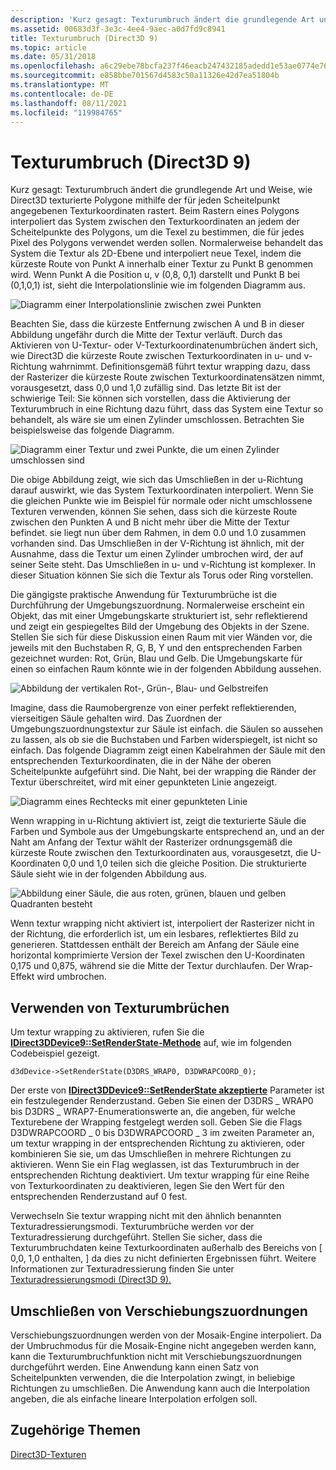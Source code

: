```yaml
---
description: 'Kurz gesagt: Texturumbruch ändert die grundlegende Art und Weise, wie Direct3D texturierte Polygone mithilfe der für jeden Scheitelpunkt angegebenen Texturkoordinaten rastert.'
ms.assetid: 00683d3f-3e3c-4ee4-9aec-a0d7fd9c8941
title: Texturumbruch (Direct3D 9)
ms.topic: article
ms.date: 05/31/2018
ms.openlocfilehash: a6c29ebe78bcfa237f46eacb247432185adedd1e53ae0774e767807269bb3bb0
ms.sourcegitcommit: e858bbe701567d4583c50a11326e42d7ea51804b
ms.translationtype: MT
ms.contentlocale: de-DE
ms.lasthandoff: 08/11/2021
ms.locfileid: "119984765"
---
```

# <a name="texture-wrapping-direct3d-9"></a>Texturumbruch (Direct3D 9)

Kurz gesagt: Texturumbruch ändert die grundlegende Art und Weise, wie Direct3D texturierte Polygone mithilfe der für jeden Scheitelpunkt angegebenen Texturkoordinaten rastert. Beim Rastern eines Polygons interpoliert das System zwischen den Texturkoordinaten an jedem der Scheitelpunkte des Polygons, um die Texel zu bestimmen, die für jedes Pixel des Polygons verwendet werden sollen. Normalerweise behandelt das System die Textur als 2D-Ebene und interpoliert neue Texel, indem die kürzeste Route von Punkt A innerhalb einer Textur zu Punkt B genommen wird. Wenn Punkt A die Position u, v (0,8, 0,1) darstellt und Punkt B bei (0,1,0,1) ist, sieht die Interpolationslinie wie im folgenden Diagramm aus.

![Diagramm einer Interpolationslinie zwischen zwei Punkten](images/interp1.png)

Beachten Sie, dass die kürzeste Entfernung zwischen A und B in dieser Abbildung ungefähr durch die Mitte der Textur verläuft. Durch das Aktivieren von U-Textur- oder V-Texturkoordinatenumbrüchen ändert sich, wie Direct3D die kürzeste Route zwischen Texturkoordinaten in u- und v-Richtung wahrnimmt. Definitionsgemäß führt textur wrapping dazu, dass der Rasterizer die kürzeste Route zwischen Texturkoordinatensätzen nimmt, vorausgesetzt, dass 0,0 und 1,0 zufällig sind. Das letzte Bit ist der schwierige Teil: Sie können sich vorstellen, dass die Aktivierung der Texturumbruch in eine Richtung dazu führt, dass das System eine Textur so behandelt, als wäre sie um einen Zylinder umschlossen. Betrachten Sie beispielsweise das folgende Diagramm.

![Diagramm einer Textur und zwei Punkte, die um einen Zylinder umschlossen sind](images/interp2.png)

Die obige Abbildung zeigt, wie sich das Umschließen in der u-Richtung darauf auswirkt, wie das System Texturkoordinaten interpoliert. Wenn Sie die gleichen Punkte wie im Beispiel für normale oder nicht umschlossene Texturen verwenden, können Sie sehen, dass sich die kürzeste Route zwischen den Punkten A und B nicht mehr über die Mitte der Textur befindet. sie liegt nun über dem Rahmen, in dem 0.0 und 1.0 zusammen vorhanden sind. Das Umschließen in der V-Richtung ist ähnlich, mit der Ausnahme, dass die Textur um einen Zylinder umbrochen wird, der auf seiner Seite steht. Das Umschließen in u- und v-Richtung ist komplexer. In dieser Situation können Sie sich die Textur als Torus oder Ring vorstellen.

Die gängigste praktische Anwendung für Texturumbrüche ist die Durchführung der Umgebungszuordnung. Normalerweise erscheint ein Objekt, das mit einer Umgebungskarte strukturiert ist, sehr reflektierend und zeigt ein gespiegeltes Bild der Umgebung des Objekts in der Szene. Stellen Sie sich für diese Diskussion einen Raum mit vier Wänden vor, die jeweils mit den Buchstaben R, G, B, Y und den entsprechenden Farben gezeichnet wurden: Rot, Grün, Blau und Gelb. Die Umgebungskarte für einen so einfachen Raum könnte wie in der folgenden Abbildung aussehen.

![Abbildung der vertikalen Rot-, Grün-, Blau- und Gelbstreifen](images/envmap.png)

Imagine, dass die Raumobergrenze von einer perfekt reflektierenden, vierseitigen Säule gehalten wird. Das Zuordnen der Umgebungszuordnungstextur zur Säule ist einfach. die Säulen so aussehen zu lassen, als ob sie die Buchstaben und Farben widerspiegelt, ist nicht so einfach. Das folgende Diagramm zeigt einen Kabelrahmen der Säule mit den entsprechenden Texturkoordinaten, die in der Nähe der oberen Scheitelpunkte aufgeführt sind. Die Naht, bei der wrapping die Ränder der Textur überschreitet, wird mit einer gepunkteten Linie angezeigt.

![Diagramm eines Rechtecks mit einer gepunkteten Linie](images/seam.png)

Wenn wrapping in u-Richtung aktiviert ist, zeigt die texturierte Säule die Farben und Symbole aus der Umgebungskarte entsprechend an, und an der Naht am Anfang der Textur wählt der Rasterizer ordnungsgemäß die kürzeste Route zwischen den Texturkoordinaten aus, vorausgesetzt, die U-Koordinaten 0,0 und 1,0 teilen sich die gleiche Position. Die strukturierte Säule sieht wie in der folgenden Abbildung aus.

![Abbildung einer Säule, die aus roten, grünen, blauen und gelben Quadranten besteht](images/tex-seam.png)

Wenn textur wrapping nicht aktiviert ist, interpoliert der Rasterizer nicht in der Richtung, die erforderlich ist, um ein lesbares, reflektiertes Bild zu generieren. Stattdessen enthält der Bereich am Anfang der Säule eine horizontal komprimierte Version der Texel zwischen den U-Koordinaten 0,175 und 0,875, während sie die Mitte der Textur durchlaufen. Der Wrap-Effekt wird umbrochen.

## <a name="using-texture-wrapping"></a>Verwenden von Texturumbrüchen

Um textur wrapping zu aktivieren, rufen Sie die [**IDirect3DDevice9::SetRenderState-Methode**](/windows/win32/api/d3d9helper/nf-d3d9helper-idirect3ddevice9-setrenderstate) auf, wie im folgenden Codebeispiel gezeigt.


```
d3dDevice->SetRenderState(D3DRS_WRAP0, D3DWRAPCOORD_0);
```



Der erste von [**IDirect3DDevice9::SetRenderState akzeptierte**](/windows/win32/api/d3d9helper/nf-d3d9helper-idirect3ddevice9-setrenderstate) Parameter ist ein festzulegender Renderzustand. Geben Sie einen der D3DRS \_ WRAP0 bis D3DRS \_ WRAP7-Enumerationswerte an, die angeben, für welche Texturebene der Wrapping festgelegt werden soll. Geben Sie die Flags D3DWRAPCOORD \_ 0 bis D3DWRAPCOORD \_ 3 im zweiten Parameter an, um textur wrapping in der entsprechenden Richtung zu aktivieren, oder kombinieren Sie sie, um das Umschließen in mehrere Richtungen zu aktivieren. Wenn Sie ein Flag weglassen, ist das Texturumbruch in der entsprechenden Richtung deaktiviert. Um textur wrapping für eine Reihe von Texturkoordinaten zu deaktivieren, legen Sie den Wert für den entsprechenden Renderzustand auf 0 fest.

Verwechseln Sie textur wrapping nicht mit den ähnlich benannten Texturadressierungsmodi. Texturumbrüche werden vor der Texturadressierung durchgeführt. Stellen Sie sicher, dass die Texturumbruchdaten keine Texturkoordinaten außerhalb des Bereichs von \[ 0,0, 1,0 enthalten, \] da dies zu nicht definierten Ergebnissen führt. Weitere Informationen zur Texturadressierung finden Sie unter [Texturadressierungsmodi (Direct3D 9).](texture-addressing-modes.md)

## <a name="displacement-map-wrapping"></a>Umschließen von Verschiebungszuordnungen

Verschiebungszuordnungen werden von der Mosaik-Engine interpoliert. Da der Umbruchmodus für die Mosaik-Engine nicht angegeben werden kann, kann die Texturumbruchfunktion nicht mit Verschiebungszuordnungen durchgeführt werden. Eine Anwendung kann einen Satz von Scheitelpunkten verwenden, die die Interpolation zwingt, in beliebige Richtungen zu umschließen. Die Anwendung kann auch die Interpolation angeben, die als einfache lineare Interpolation erfolgen soll.

## <a name="related-topics"></a>Zugehörige Themen

<dl> <dt>

[Direct3D-Texturen](direct3d-textures.md)
</dt> </dl>

 

 

